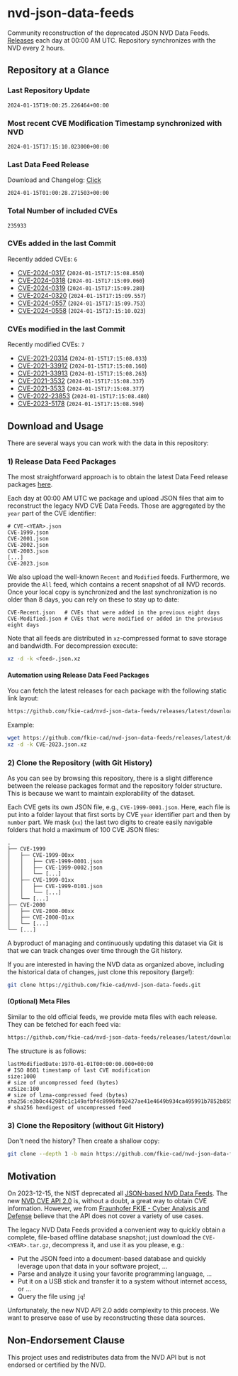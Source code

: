 # nvd-json-data-feeds

Community reconstruction of the deprecated JSON NVD Data Feeds. 
[Releases](https://github.com/fkie-cad/nvd-json-data-feeds/releases/latest) each day at 00:00 AM UTC.
Repository synchronizes with the NVD every 2 hours.

## Repository at a Glance

### Last Repository Update

```plain
2024-01-15T19:00:25.226464+00:00
```

### Most recent CVE Modification Timestamp synchronized with NVD

```plain
2024-01-15T17:15:10.023000+00:00
```

### Last Data Feed Release

Download and Changelog: [Click](https://github.com/fkie-cad/nvd-json-data-feeds/releases/latest)

```plain
2024-01-15T01:00:28.271503+00:00
```

### Total Number of included CVEs

```plain
235933
```

### CVEs added in the last Commit

Recently added CVEs: `6`

* [CVE-2024-0317](CVE-2024/CVE-2024-03xx/CVE-2024-0317.json) (`2024-01-15T17:15:08.850`)
* [CVE-2024-0318](CVE-2024/CVE-2024-03xx/CVE-2024-0318.json) (`2024-01-15T17:15:09.060`)
* [CVE-2024-0319](CVE-2024/CVE-2024-03xx/CVE-2024-0319.json) (`2024-01-15T17:15:09.280`)
* [CVE-2024-0320](CVE-2024/CVE-2024-03xx/CVE-2024-0320.json) (`2024-01-15T17:15:09.557`)
* [CVE-2024-0557](CVE-2024/CVE-2024-05xx/CVE-2024-0557.json) (`2024-01-15T17:15:09.753`)
* [CVE-2024-0558](CVE-2024/CVE-2024-05xx/CVE-2024-0558.json) (`2024-01-15T17:15:10.023`)


### CVEs modified in the last Commit

Recently modified CVEs: `7`

* [CVE-2021-20314](CVE-2021/CVE-2021-203xx/CVE-2021-20314.json) (`2024-01-15T17:15:08.033`)
* [CVE-2021-33912](CVE-2021/CVE-2021-339xx/CVE-2021-33912.json) (`2024-01-15T17:15:08.160`)
* [CVE-2021-33913](CVE-2021/CVE-2021-339xx/CVE-2021-33913.json) (`2024-01-15T17:15:08.263`)
* [CVE-2021-3532](CVE-2021/CVE-2021-35xx/CVE-2021-3532.json) (`2024-01-15T17:15:08.337`)
* [CVE-2021-3533](CVE-2021/CVE-2021-35xx/CVE-2021-3533.json) (`2024-01-15T17:15:08.377`)
* [CVE-2022-23853](CVE-2022/CVE-2022-238xx/CVE-2022-23853.json) (`2024-01-15T17:15:08.480`)
* [CVE-2023-5178](CVE-2023/CVE-2023-51xx/CVE-2023-5178.json) (`2024-01-15T17:15:08.590`)


## Download and Usage

There are several ways you can work with the data in this repository:

### 1) Release Data Feed Packages

The most straightforward approach is to obtain the latest Data Feed release packages [here](https://github.com/fkie-cad/nvd-json-data-feeds/releases/latest).

Each day at 00:00 AM UTC we package and upload JSON files that aim to reconstruct the legacy NVD CVE Data Feeds.
Those are aggregated by the `year` part of the CVE identifier:

```
# CVE-<YEAR>.json
CVE-1999.json
CVE-2001.json
CVE-2002.json
CVE-2003.json
[...]
CVE-2023.json
```

We also upload the well-known `Recent` and `Modified` feeds.
Furthermore, we provide the `All` feed, which contains a recent snapshot of all NVD records.
Once your local copy is synchronized and the last synchronization is no older than 8 days, you can rely on these to stay up to date:

```plain
CVE-Recent.json   # CVEs that were added in the previous eight days
CVE-Modified.json # CVEs that were modified or added in the previous eight days
```

Note that all feeds are distributed in `xz`-compressed format to save storage and bandwidth.
For decompression execute:

```sh
xz -d -k <feed>.json.xz
```


#### Automation using Release Data Feed Packages

You can fetch the latest releases for each package with the following static link layout:

```sh
https://github.com/fkie-cad/nvd-json-data-feeds/releases/latest/download/CVE-<YEAR>.json.xz
```

Example:

```sh
wget https://github.com/fkie-cad/nvd-json-data-feeds/releases/latest/download/CVE-2023.json.xz
xz -d -k CVE-2023.json.xz
```



### 2) Clone the Repository (with Git History)

As you can see by browsing this repository, there is a slight difference between the release packages format and the repository folder structure.
This is because we want to maintain explorability of the dataset.

Each CVE gets its own JSON file, e.g., `CVE-1999-0001.json`.
Here, each file is put into a folder layout that first sorts by CVE `year` identifier part and then by `number` part.
We mask (`xx`) the last two digits to create easily navigable folders that hold a maximum of 100 CVE JSON files:

```plain
.
├── CVE-1999
│   ├── CVE-1999-00xx
│   │   ├── CVE-1999-0001.json
│   │   ├── CVE-1999-0002.json
│   │   └── [...]
│   ├── CVE-1999-01xx
│   │   ├── CVE-1999-0101.json
│   │   └── [...]
│   └── [...]
├── CVE-2000
│   ├── CVE-2000-00xx
│   ├── CVE-2000-01xx
│   └── [...]
└── [...]
```

A byproduct of managing and continuously updating this dataset via Git is that we can track changes over time through the Git history.

If you are interested in having the NVD data as organized above, including the historical data of changes, just clone this repository (large!):

```sh
git clone https://github.com/fkie-cad/nvd-json-data-feeds.git
```

#### (Optional) Meta Files

Similar to the old official feeds, we provide meta files with each release. They can be fetched for each feed via:

```sh
https://github.com/fkie-cad/nvd-json-data-feeds/releases/latest/download/CVE-<YEAR>.meta
```

The structure is as follows:

```plain
lastModifiedDate:1970-01-01T00:00:00.000+00:00                          # ISO 8601 timestamp of last CVE modification
size:1000                                                               # size of uncompressed feed (bytes)
xzSize:100                                                              # size of lzma-compressed feed (bytes)
sha256:e3b0c44298fc1c149afbf4c8996fb92427ae41e4649b934ca495991b7852b855 # sha256 hexdigest of uncompressed feed
```


### 3) Clone the Repository (without Git History)

Don't need the history? Then create a shallow copy:

```sh
git clone --depth 1 -b main https://github.com/fkie-cad/nvd-json-data-feeds.git
```

## Motivation

On 2023-12-15, the NIST deprecated all [JSON-based NVD Data Feeds](https://nvd.nist.gov/vuln/data-feeds#divRetirementBanner-1).
The new [NVD CVE API 2.0](https://nvd.nist.gov/developers/vulnerabilities) is, without a doubt, a great way to obtain CVE information.
However, we from [Fraunhofer FKIE - Cyber Analysis and Defense](https://www.fkie.fraunhofer.de/en/departments/cad.html) believe that the API does not cover a variety of use cases.

The legacy NVD Data Feeds provided a convenient way to quickly obtain a complete, file-based offline database snapshot; just download the `CVE-<YEAR>.tar.gz`, decompress it, and use it as you please, e.g.:

* Put the JSON feed into a document-based database and quickly leverage upon that data in your software project, ...
* Parse and analyze it using your favorite programming language, ...
* Put it on a USB stick and transfer it to a system without internet access, or ...
* Query the file using `jq`!

Unfortunately, the new NVD API 2.0 adds complexity to this process.
We want to preserve ease of use by reconstructing these data sources.

## Non-Endorsement Clause

This project uses and redistributes data from the NVD API but is not endorsed or certified by the NVD.
